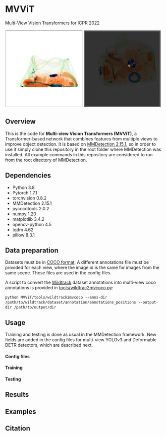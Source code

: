 # MVViT
Multi-View Vision Transformers for ICPR 2022

![Multiview Attention](images/attention.png)

## Overview

This is the code for **Multi-view Vision Transformers (MVViT)**, a Transformer-based 
network that combines features from multiple views to improve object detection. It is based on 
[MMDetection 2.15.1](https://github.com/open-mmlab/mmdetection/tree/v2.15.1), so in order to use it simply clone this
repository in the root folder where MMDetection was installed. All example commands in this repository are considered
to run from the root directory of MMDetection. 

## Dependencies
- Python 3.8
- Pytorch 1.7.1
- torchvision 0.8.2 
- MMDetection 2.15.1
- pycocotools 2.0.2
- numpy 1.20
- matplotlib 3.4.2
- opencv-python 4.5
- tqdm 4.62
- pillow 8.3.1

## Data preparation
Datasets must be in [COCO format](https://cocodataset.org/#format-data). A different annotations file must
be provided for each view, where the image id is the same for images from the same scene. These files are used in
the config files. 

A script to convert the [Wildtrack](https://www.epfl.ch/labs/cvlab/data/data-wildtrack/) dataset annotations into multi-view
coco annotations is provided in [tools/wildtrac2mvcoco.py](tools/wildtrac2mvcoco.py):

```
python MVViT/tools/wildtrack2mvcoco --anns-dir /path/to/wildtrack/dataset/annotation/annotations_positions --output-dir /path/to/output/dir
```

## Usage
Training and testing is done as usual in the MMDetection framework. New fields are added in the config files for multi-view 
YOLOv3 and Deformable DETR detectors, which are described next. 

#### Config files
#### Training
#### Testing

## Results

## Examples

## Citation